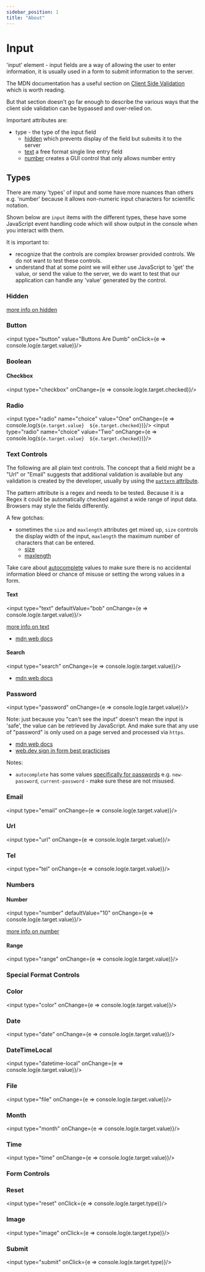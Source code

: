 ```yaml
---
sidebar_position: 1
title: "About"
---
```


# Input

'input' element - input fields are a way of allowing the user to enter information, it is usually used in a form to submit information to the server.

The MDN documentation has a useful section on [Client Side Validation](https://developer.mozilla.org/en-US/docs/Web/HTML/Element/input#client-side_validation) which is worth reading.

But that section doesn't go far enough to describe the various ways that the client side validation can be bypassed and over-relied on.

Important attributes are:

- type - the type of the input field
    - [hidden](input-type-hidden.mdx) which prevents display of the field but submits it to the server
    - [text](input-type-text.mdx) a free format single line entry field
    - [number](input-type-number.mdx) creates a GUI control that only allows number entry


## Types

There are many 'types' of input and some have more nuances than others e.g. 'number' because it allows non-numeric input characters for scientific notation.

Shown below are `input` items with the different types, these have some JavaScript event handling code which will show output in the console when you interact with them.

It is important to:

- recognize that the controls are complex browser provided controls. We do not want to test these controls.
- understand that at some point we will either use JavaScript to 'get' the value, or send the value to the server, we do want to test that our application can handle any 'value' generated by the control.

### Hidden

<input type="hidden" defaultValue="bob"/>

[more info on hidden](input-type-hidden.mdx)

### Button

<input type="button" value="Buttons Are Dumb" onClick={e => console.log(e.target.value)}/>

### Boolean

#### Checkbox

<input type="checkbox" onChange={e => console.log(e.target.checked)}/>

### Radio

<input type="radio" name="choice" value="One" onChange={e => console.log(`${e.target.value}  ${e.target.checked}`)}/>
<input type="radio" name="choice" value="Two" onChange={e => console.log(`${e.target.value}  ${e.target.checked}`)}/>

### Text Controls

The following are all plain text controls. The concept that a field might be a "Url" or "Email" suggests that additional validation is available but any validation is created by the developer, usually by using the [`pattern` attribute](https://www.w3schools.com/tags/att_input_pattern.asp).

The pattern attribute is a regex and needs to be tested. Because it is a Regex it could be automatically checked against a wide range of input data.
Browsers may style the fields differently.

A few gotchas:

- sometimes the `size` and `maxlength` attributes get mixed up, `size` controls the display width of the input, `maxlength` the maximum number of characters that can be entered.
    - [size](https://developer.mozilla.org/en-US/docs/Web/HTML/Attributes/size)
    - [maxlength](https://developer.mozilla.org/en-US/docs/Web/HTML/Attributes/maxlength)

Take care about [autocomplete](https://developer.mozilla.org/en-US/docs/Web/HTML/Attributes/autocomplete) values to make sure there is no accidental information bleed or chance of misuse or setting the wrong values in a form.    

#### Text

<input type="text" defaultValue="bob" onChange={e => console.log(e.target.value)}/>

[more info on text](input-type-text.mdx)

- [mdn web docs](https://developer.mozilla.org/en-US/docs/Web/HTML/Element/input/text)

#### Search

<input type="search" onChange={e => console.log(e.target.value)}/>

- [mdn web docs](https://developer.mozilla.org/en-US/docs/Web/HTML/Element/input/search)

### Password

<input type="password" onChange={e => console.log(e.target.value)}/>

Note: just because you "can't see the input" doesn't mean the input is 'safe', the value can be retrieved by JavaScript. And make sure that any use of "password" is only used on a page served and processed via `https`.

- [mdn web docs](https://developer.mozilla.org/en-US/docs/Web/HTML/Element/input/search)
- [web.dev sign in form best practicises](https://web.dev/sign-in-form-best-practices/#current-password)

Notes:

- `autocomplete` has some values [specifically for passwords](https://developer.mozilla.org/en-US/docs/Web/HTML/Attributes/autocomplete) e.g. `new-password`, `current-password` - make sure these are not misused.

### Email

<input type="email" onChange={e => console.log(e.target.value)}/>

### Url

<input type="url" onChange={e => console.log(e.target.value)}/>

### Tel

<input type="tel" onChange={e => console.log(e.target.value)}/>

### Numbers

#### Number

<input type="number" defaultValue="10" onChange={e => console.log(e.target.value)}/>

[more info on number](input-type-text.mdx)

#### Range

<input type="range" onChange={e => console.log(e.target.value)}/>


### Special Format Controls

### Color

<input type="color" onChange={e => console.log(e.target.value)}/>

### Date

<input type="date" onChange={e => console.log(e.target.value)}/>

### DateTimeLocal

<input type="datetime-local" onChange={e => console.log(e.target.value)}/>


### File

<input type="file" onChange={e => console.log(e.target.value)}/>

### Month

<input type="month" onChange={e => console.log(e.target.value)}/>



### Time

<input type="time" onChange={e => console.log(e.target.value)}/>


### Form Controls

### Reset

<input type="reset" onClick={e => console.log(e.target.type)}/>

### Image

<input type="image" onClick={e => console.log(e.target.type)}/>

### Submit

<input type="submit" onClick={e => console.log(e.target.type)}/>

